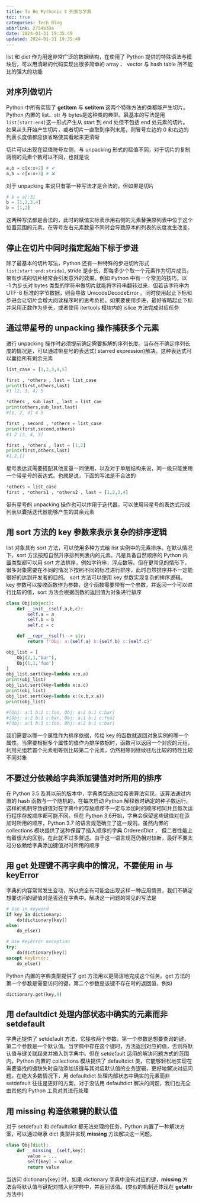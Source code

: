 ```yaml
---
title: To Be Pythonic Ⅱ 列表与字典
toc: true
categories: Tech Blog
abbrlink: 2754b39a
date: 2024-01-31 19:35:49
updated: 2024-01-31 19:35:49
---
```


list 和 dict 作为用途非常广泛的数据结构，在使用了 Python 提供的特殊语法与模块后，可以用清晰的代码实现出很多简单的 array 、 vector 与 hash table 所不能比的强大的功能

<!--more-->

## 对序列做切片

Python 中所有实现了 __getitem__ 与 __setitem__ 这两个特殊方法的类都能产生切片。Python 内置的 list、str 与 bytes是这种类的典型。最基本的写法是用`list[start:end]`这一形式产生从 start 到 end 处但不包括 end 处元素的切片。如果从头开始产生切片，或者切片一直取到序列末尾，则冒号左边的 0 和右边的列表长度值都应该省略使其看起来更清晰

切片可以出现在赋值符号左侧，与 unpacking 形式的赋值不同，对于切片的复制两侧的元素个数可以不同，也就是说

```Python
a,b = c[x:x+2] # ✔
a,b = c[x:x+3] # ❌
```

对于 unpacking 来说只有第一种写法才是合法的，但如果是切片

```Python
# b = a[:3]
b = [1,2,3,4]
b = [1,2]
```

这两种写法都是合法的，此时的赋值实际表示用右侧的元素替换原列表中位于这个位置范围的元素，在等号左右元素数量不同时会导致原本的列表的长度发生改变。

## 停止在切片中同时指定起始下标于步进

除了最基本的切片写法，Python 还有一种特殊的步进切片形式`list[start:end:stride]`, stride 是步长，即每多少个取一个元素作为切片成员。带有步进的切片经常会引发意外的效果。例如 Python 中有一个常见的技巧，以 -1 为步长对 bytes 类型的字符串做切片就能将字符串翻转过来，但若该字符串为 UTF-8 标准的字节数据，则会导致 UnicodeDecodeError 。同时使用起止下标和步进会让切片会增大阅读程序时的思考负担。如果要使用步进，最好省略起止下标并采用正数作为步长，或者使用 itertools 模块内的 islice 方法完成对应任务

## 通过带星号的 unpacking 操作捕获多个元素

进行 unpacking 操作时必须提前确定需要拆解的序列长度。当存在不确定序列长度的情况是，可以通过带星号的表达式( starred expression)解决。这种表达式可以囊括所有剩余元素

```Python
list_case = [1,2,3,4,5]

first , *others , last = list_case
print(first,others,last)
#1 [2, 3, 4] 5

*others , sub_last , last = list_cae
print(others,sub_last,last)
#[1, 2, 3] 4 5

first , second , *others = list_case
print(first,second,others)
#1 2 [3, 4, 5]

first , *others , last = [1,2]
print(first,others,last)
#1,2,[]
```

星号表达式需要搭配其他变量一同使用，以及对于单层结构来说，同一级只能使用一个带星号的表达式。也就是说，下面的写法是不合法的

```Python
*others = list_case
first , *others1 , *others2 , last = [1,2,3,4]
```

带有星号的 unpacking 操作也可以作用于迭代器，可以使用带星号的表达式形成列表以囊括迭代器能够产生的其余元素

## 用 sort 方法的 key 参数来表示复杂的排序逻辑

list 对象具有 sort 方法，可以使用多种方式给 list 实例中的元素排序。在默认情况下，sort 方法按照自然升序排列列表内的元素。凡是具备自然顺序的 Python 内置类型都可以用 sort 方法排序，例如字符串，浮点数等。但在更常见的情形下，很多对象需要在不同的情况下按照不同的标准进行排序，此时自然排序并不一定能很好的达到开发者的目的。 sort 方法可以使用 key 参数实现复杂的排序逻辑。key 参数可以接收函数作为参数，这个函数需要带有一个参数，并返回一个可以进行比较的值，sort 方法会根据函数的返回值为对象进行排序

```Python
class Obj(object):
    def __init__(self,a,b,c):
        self.a = a
        self.b = b
        self.c = c

    def __repr__(self) -> str:
        return f"Obj: a:{self.a} b:{self.b} c:{self.c}"

obj_list = [
    Obj(2,1,"bar"),
    Obj(1,1,'foo')
]
obj_list.sort(key=lambda x:x.a)
print(obj_list)
obj_list.sort(key=lambda x:x.c)
print(obj_list)
obj_list.sort(key=lambda x:(x.b,x.a))
print(obj_list)

#[Obj: a:1 b:1 c:foo, Obj: a:2 b:1 c:bar]
#[Obj: a:2 b:1 c:bar, Obj: a:1 b:1 c:foo]
#[Obj: a:1 b:1 c:foo, Obj: a:2 b:1 c:bar]
```

我们需要以哪一个属性作为排序依据，传给 key 的函数就返回对象实例的哪一个属性。当需要根据多个属性的值作为排序依据时，函数可以返回一个对应的元组，利用元组若首个元素相等则比较第二个元素，仍然相等则继续往后比较的特性比较不同对象

## 不要过分依赖给字典添加键值对时所用的排序

在 Python 3.5 及其以前的版本中，字典类型通过哈希表算法实现，该算法通过内置的 hash 函数与一个随机的，在每次启动 Python 解释器时确定的种子数运行。这样的机制导致键值对在字典中的存放顺序不一定与添加时的顺序相同并且每次运行程序存放顺序都可能不同。但在 Python 3.6开始，字典会保留这些键值对在添加时所用的顺序，Python 3.7 的语言规范确立了这一规则。虽然内置的 collections 模块提供了这种保留了插入顺序的字典 OrderedDict ， 但二者性能上有着很大的区别，在此就不过多赘述。由于这一语言规范仍相对较新，最好不要太过分依赖给字典添加键值对时所用的顺序

## 用 get 处理键不再字典中的情况，不要使用 in 与 keyError

字典的内容常常发生变动，所以完全有可能会出现这样一种应用情景，我们不确定想要访问的键值对是否还在字典中。解决这一问题的常见的写法是

```Python
# Use in keyword
if key in dictionary:
    do(dictionary[key])
else:
    do_else()

# Use KeyError exception
try:
    do(dictionary[key])
except KeyError:
    do_else()
```

Python 内置的字典类型提供了 get 方法用以更简洁地完成这个任务。get 方法的第一个参数是需要访问的键，第二个参数是该键不存在时的返回值，例如

```Python
dictionary.get(key,0)
```

## 用 defaultdict 处理内部状态中确实的元素而非 setdefault

字典还提供了 setdefault 方法，它接收两个参数，第一个参数是想要查询的键，第二个参数是一个默认值。当字典中存在这个键时，方法返回对应的值，否则将默认值与键关联起来并插入到字典中。但在 setdefault 适用的解决问题方式的范围内，Python 内置的 collections 模块提供了 defaultdict 类，它能够轻松地实现在需要查找的键缺失时自动添加该键与其对应默认值的业务逻辑，更好地解决对应问题。在绝大多数情况下，用 defaultdict 处理内部状态中确实的元素而非 setdefault 往往是更好的方案，对于没法用 defaultdict 解决的问题，我们也完全由其他的 Python 工具对其进行处理

## 用 __missing__ 构造依赖键的默认值

对于 setdefault 和 defaultdict 都无法处理的任务，Python 内置了一种解决方案，可以通过继承 dict 类型并实现 __missing__ 方法解决这一问题。

```Python
class Obj(dict):
    def __missing__(self,key):
        value = ...
        self[key] = value
        return value
```

当访问 dictionary[key] 时，如果 dictionary 字典中没有对应的键，__missing__ 方法会将默认值与键配对插入到字典中，并返回该值。(类似的机制还体现在 __getattr__ 方法中)
